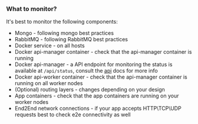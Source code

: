 ### What to monitor?

It's best to monitor the following components:

* Mongo - following mongo best practices
* RabbitMQ - following RabbitMQ best practices
* Docker service - on all hosts
* Docker api-manager container - check that the api-manager container is running
* Docker api-manager - a API endpoint for monitoring the status is available at `/api/status`, consult the [api](https://github.com/naorlivne/docs/blob/master/docs/api.md) docs for more info 
* Docker api-worker container - check that the api-manager container is running on all worker nodes
* (Optional) routing layers - changes depending on your design
* App containers - check that the app containers are running on your worker nodes
* End2End network connections - if your app accepts HTTP\TCP\UDP requests best to check e2e connectivity as well
